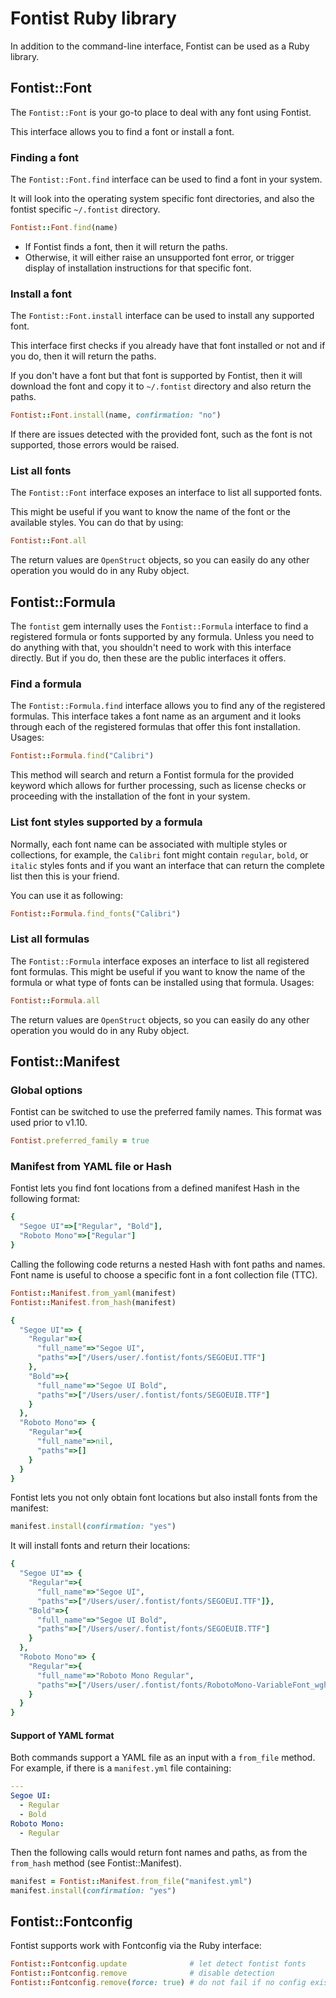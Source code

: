 # Fontist Ruby library

In addition to the command-line interface, Fontist can be used as a Ruby library.

## Fontist::Font

The `Fontist::Font` is your go-to place to deal with any font using Fontist.

This interface allows you to find a font or install a font.

### Finding a font

The `Fontist::Font.find` interface can be used to find a font in your system.

It will look into the operating system specific font directories, and also the fontist specific `~/.fontist` directory.

```ruby
Fontist::Font.find(name)
```

- If Fontist finds a font, then it will return the paths.
- Otherwise, it will either raise an unsupported font error, or trigger display of installation instructions for that specific font.

### Install a font

The `Fontist::Font.install` interface can be used to install any supported font.

This interface first checks if you already have that font installed or not and if you do, then it will return the paths.

If you don't have a font but that font is supported by Fontist, then it will download the font and copy it to `~/.fontist` directory and also return the paths.

```ruby
Fontist::Font.install(name, confirmation: "no")
```

If there are issues detected with the provided font, such as the font is not supported, those errors would be raised.

### List all fonts

The `Fontist::Font` interface exposes an interface to list all supported fonts.

This might be useful if you want to know the name of the font or the available styles. You can do that by using:

```ruby
Fontist::Font.all
```

The return values are `OpenStruct` objects, so you can easily do any other operation you would do in any Ruby object.

## Fontist::Formula

The `fontist` gem internally uses the `Fontist::Formula` interface to find a registered formula or fonts supported by any formula. Unless you need to do anything with that, you shouldn't need to work with this interface directly. But if you do, then these are the public interfaces it offers.

### Find a formula

The `Fontist::Formula.find` interface allows you to find any of the registered formulas. This interface takes a font name as an argument and it looks through each of the registered formulas that offer this font installation. Usages:

```ruby
Fontist::Formula.find("Calibri")
```

This method will search and return a Fontist formula for the provided keyword which allows for further processing, such as license checks or proceeding with the installation of the font in your system.

### List font styles supported by a formula

Normally, each font name can be associated with multiple styles or collections, for example, the `Calibri` font might contain `regular`, `bold`, or `italic` styles fonts and if you want an interface that can return the complete list then this is your friend.

You can use it as following:

```ruby
Fontist::Formula.find_fonts("Calibri")
```

### List all formulas

The `Fontist::Formula` interface exposes an interface to list all registered font formulas. This might be useful if you want to know the name of the formula or what type of fonts can be installed using that formula. Usages:

```ruby
Fontist::Formula.all
```

The return values are `OpenStruct` objects, so you can easily do any other operation you would do in any Ruby object.

## Fontist::Manifest

### Global options

Fontist can be switched to use the preferred family names. This format was used prior to v1.10.

```ruby
Fontist.preferred_family = true
```

### Manifest from YAML file or Hash

Fontist lets you find font locations from a defined manifest Hash in the following format:

```ruby
{
  "Segoe UI"=>["Regular", "Bold"],
  "Roboto Mono"=>["Regular"]
}
```

Calling the following code returns a nested Hash with font paths and names. Font name is useful to choose a specific font in a font collection file (TTC).

```ruby
Fontist::Manifest.from_yaml(manifest)
Fontist::Manifest.from_hash(manifest)
```

```ruby
{
  "Segoe UI"=> {
    "Regular"=>{
      "full_name"=>"Segoe UI",
      "paths"=>["/Users/user/.fontist/fonts/SEGOEUI.TTF"]
    },
    "Bold"=>{
      "full_name"=>"Segoe UI Bold",
      "paths"=>["/Users/user/.fontist/fonts/SEGOEUIB.TTF"]
    }
  },
  "Roboto Mono"=> {
    "Regular"=>{
      "full_name"=>nil,
      "paths"=>[]
    }
  }
}
```

Fontist lets you not only obtain font locations but also install fonts from the manifest:

```ruby
manifest.install(confirmation: "yes")
```

It will install fonts and return their locations:

```ruby
{
  "Segoe UI"=> {
    "Regular"=>{
      "full_name"=>"Segoe UI",
      "paths"=>["/Users/user/.fontist/fonts/SEGOEUI.TTF"]},
    "Bold"=>{
      "full_name"=>"Segoe UI Bold",
      "paths"=>["/Users/user/.fontist/fonts/SEGOEUIB.TTF"]
    }
  },
  "Roboto Mono"=> {
    "Regular"=>{
      "full_name"=>"Roboto Mono Regular",
      "paths"=>["/Users/user/.fontist/fonts/RobotoMono-VariableFont_wght.ttf"]
    }
  }
}
```

#### Support of YAML format

Both commands support a YAML file as an input with a `from_file` method. For example, if there is a `manifest.yml` file containing:

```yaml
---
Segoe UI:
  - Regular
  - Bold
Roboto Mono:
  - Regular
```

Then the following calls would return font names and paths, as from the `from_hash` method (see Fontist::Manifest).

```ruby
manifest = Fontist::Manifest.from_file("manifest.yml")
manifest.install(confirmation: "yes")
```

## Fontist::Fontconfig

Fontist supports work with Fontconfig via the Ruby interface:

```ruby
Fontist::Fontconfig.update              # let detect fontist fonts
Fontist::Fontconfig.remove              # disable detection
Fontist::Fontconfig.remove(force: true) # do not fail if no config exists
```

